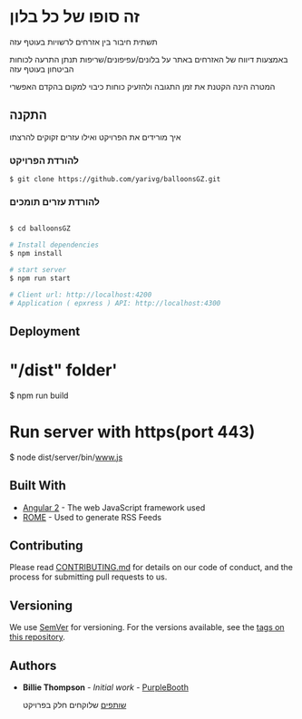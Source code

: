 # זה סופו של כל בלון

תשתית חיבור בין אזרחים לרשויות בעוטף עזה

באמצעות דיווח של האזרחים באתר על בלונים/עפיפונים/שריפות תנתן התרעה לכוחות הביטחון בעוטף עזה  

המטרה הינה הקטנת את זמן התגובה ולהזעיק כוחות כיבוי למקום בהקדם האפשרי

## התקנה 

איך מורידים את הפרויקט ואילו עזרים זקוקים להרצתו 

### להורדת הפרויקט     
```
$ git clone https://github.com/yarivg/balloonsGZ.git
```
### להורדת עזרים תומכים  
```bash

$ cd balloonsGZ

# Install dependencies
$ npm install

# start server
$ npm run start

# Client url: http://localhost:4200
# Application ( epxress ) API: http://localhost:4300
```

## Deployment

# "/dist" folder'
$ npm run build 

# Run server with https(port 443) 
$ node dist/server/bin/www.js

## Built With

* [Angular 2](https://www.tutorialspoint.com/angular2/) - The web JavaScript framework used
* [ROME](https://rometools.github.io/rome/) - Used to generate RSS Feeds

## Contributing

Please read [CONTRIBUTING.md](https://gist.github.com/PurpleBooth/b24679402957c63ec426) for details on our code of conduct, and the process for submitting pull requests to us.

## Versioning

We use [SemVer](http://semver.org/) for versioning. For the versions available, see the [tags on this repository](https://github.com/your/project/tags). 

## Authors

* **Billie Thompson** - *Initial work* - [PurpleBooth](https://github.com/PurpleBooth)

  [שותפים](https://github.com/yarivg/baloonsGZ/graphs/contributors) שלוקחים חלק בפרויקט 

